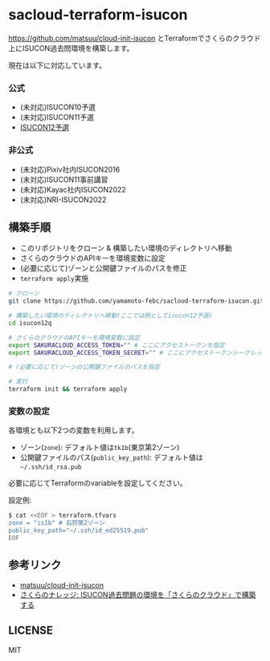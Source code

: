 # sacloud-terraform-isucon

https://github.com/matsuu/cloud-init-isucon とTerraformでさくらのクラウド上にISUCON過去問環境を構築します。

現在は以下に対応しています。

### 公式

- (未対応)ISUCON10予選
- (未対応)ISUCON11予選
- [ISUCON12予選](./isucon12q)

### 非公式

- (未対応)Pixiv社内ISUCON2016
- (未対応)ISUCON11事前講習
- (未対応)Kayac社内ISUCON2022
- (未対応)NRI-ISUCON2022

## 構築手順

- このリポジトリをクローン & 構築したい環境のディレクトリへ移動
- さくらのクラウドのAPIキーを環境変数に設定
- (必要に応じて)ゾーンと公開鍵ファイルのパスを修正
- `terraform apply`実施

```bash
# クローン
git clone https://github.com/yamamoto-febc/sacloud-terraform-isucon.git && cd sacloud-terraform-isucon

# 構築したい環境のディレクトリへ移動(ここでは例としてisucon12予選)
cd isucon12q

# さくらのクラウドのAPIキーを環境変数に設定
export SAKURACLOUD_ACCESS_TOKEN="" # ここにアクセストークンを指定
export SAKURACLOUD_ACCESS_TOKEN_SECRET="" # ここにアクセストークンシークレットを指定

# (必要に応じて)ゾーンの公開鍵ファイルのパスを指定

# 実行
terraform init && terraform apply
```

### 変数の設定

各環境とも以下2つの変数を利用します。

- ゾーン(`zone`): デフォルト値は`tk1b`(東京第2ゾーン)
- 公開鍵ファイルのパス(`public_key_path`): デフォルト値は`~/.ssh/id_rsa.pub`

必要に応じてTerraformのvariableを設定してください。

設定例:
```bash
$ cat <<EOF > terraform.tfvars
zone = "is1b" # 石狩第2ゾーン
public_key_path="~/.ssh/id_ed25519.pub"
EOF
```

## 参考リンク

- [matsuu/cloud-init-isucon](https://github.com/matsuu/cloud-init-isucon)
- [さくらのナレッジ: ISUCON過去問題の環境を「さくらのクラウド」で構築する](https://knowledge.sakura.ad.jp/31520/)

## LICENSE

MIT
